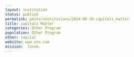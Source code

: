 ```yaml
---
layout: institution
status: publish
permalink: posts/institutions/2014-06-30-capitals_matter
title: capitals Matter
categories: Other Program
population: Other Program
other: capital
website: www.cnn.com
mission:  lorem.
---
```


